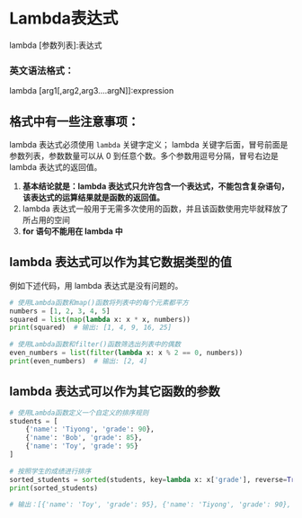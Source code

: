 

# Lambda表达式

lambda [参数列表]:表达式

### 英文语法格式：
lambda [arg1[,arg2,arg3....argN]]:expression

## 格式中有一些注意事项：

lambda 表达式必须使用 `lambda` 关键字定义；
lambda 关键字后面，冒号前面是参数列表，参数数量可以从 0 到任意个数。多个参数用逗号分隔，冒号右边是 lambda 表达式的返回值。

1. **基本结论就是：lambda 表达式只允许包含一个表达式，不能包含复杂语句，该表达式的运算结果就是函数的返回值。**
2. lambda 表达式一般用于无需多次使用的函数，并且该函数使用完毕就释放了所占用的空间
3. **for 语句不能用在 lambda 中**



## lambda 表达式可以作为其它数据类型的值
例如下述代码，用 lambda 表达式是没有问题的。
```py
# 使用Lambda函数和map()函数将列表中的每个元素都平方
numbers = [1, 2, 3, 4, 5]
squared = list(map(lambda x: x * x, numbers))
print(squared)  # 输出: [1, 4, 9, 16, 25]
 
# 使用Lambda函数和filter()函数筛选出列表中的偶数
even_numbers = list(filter(lambda x: x % 2 == 0, numbers))
print(even_numbers)  # 输出: [2, 4]
```



## lambda 表达式可以作为其它函数的参数
```py
# 使用Lambda函数定义一个自定义的排序规则
students = [
    {'name': 'Tiyong', 'grade': 90},
    {'name': 'Bob', 'grade': 85},
    {'name': 'Toy', 'grade': 95}
]
 
# 按照学生的成绩进行排序
sorted_students = sorted(students, key=lambda x: x['grade'], reverse=True)
print(sorted_students)
 
# 输出：[{'name': 'Toy', 'grade': 95}, {'name': 'Tiyong', 'grade': 90}, {'name': 'Bob', 'grade': 85}]
```